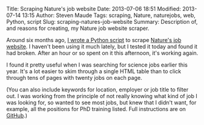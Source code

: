 Title: Scraping Nature's job website
Date: 2013-07-06 18:51
Modified: 2013-07-14 13:15
Author: Steven Maude
Tags: scraping, Nature, naturejobs, web, Python, script
Slug: scraping-natures-job-website
Summary: Description of, and reasons for creating, my Nature job website scraper.

Around six months ago, [I wrote a Python
script](https://github.com/StevenMaude/naturejobs_scraper) to scrape
[Nature's job website](http://www.naturejobs.com/). I haven't been using
it much lately, but I tested it today and found it had broken. After an
hour or so spent on it this afternoon, it's working again.

I found it pretty useful when I was searching for science jobs earlier
this year. It's a lot easier to skim through a single HTML table than to
click through tens of pages with twenty jobs on each page.

(You can also include keywords for location, employer or job title to
filter out. I was working from the principle of not really knowing what
kind of job I was looking for, so wanted to see most jobs, but knew that
I didn't want, for example, all the positions for PhD training listed.
Full instructions are on
[GitHub](https://github.com/StevenMaude/naturejobs_scraper).)
